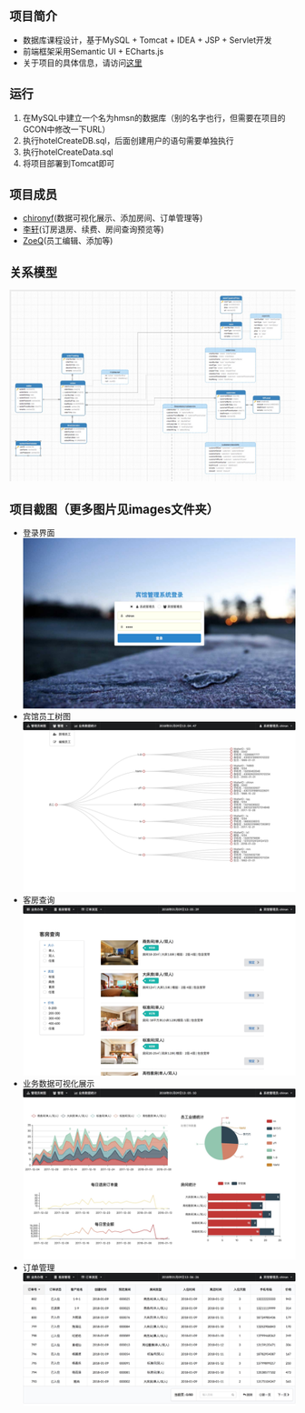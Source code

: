 ## 项目简介
- 数据库课程设计，基于MySQL + Tomcat + IDEA + JSP + Servlet开发
- 前端框架采用Semantic UI + ECharts.js
- 关于项目的具体信息，请访问[这里](http://chironyf.com/2018/01/11/hotel-management-system-summary/)

## 运行
1. 在MySQL中建立一个名为hmsn的数据库（别的名字也行，但需要在项目的GCON中修改一下URL）
2. 执行hotelCreateDB.sql，后面创建用户的语句需要单独执行
3. 执行hotelCreateData.sql
4. 将项目部署到Tomcat即可

## 项目成员
- [chironyf](https://github.com/chironyf)(数据可视化展示、添加房间、订单管理等)
- [李轩](https://github.com/994047477)(订房退房、续费、房间查询预览等)
- [ZoeQ](https://github.com/ZoeQ)(员工编辑、添加等)

## 关系模型
![](./images/model.jpg)

## 项目截图（更多图片见images文件夹）
- 登录界面
![](./images/login.jpg)
- 宾馆员工树图
![](./images/treeMap.jpg)
- 客房查询
![](./images/room.jpg)
- 业务数据可视化展示
![](./images/chart.jpg)
- 订单管理
![](./images/list.jpg)


